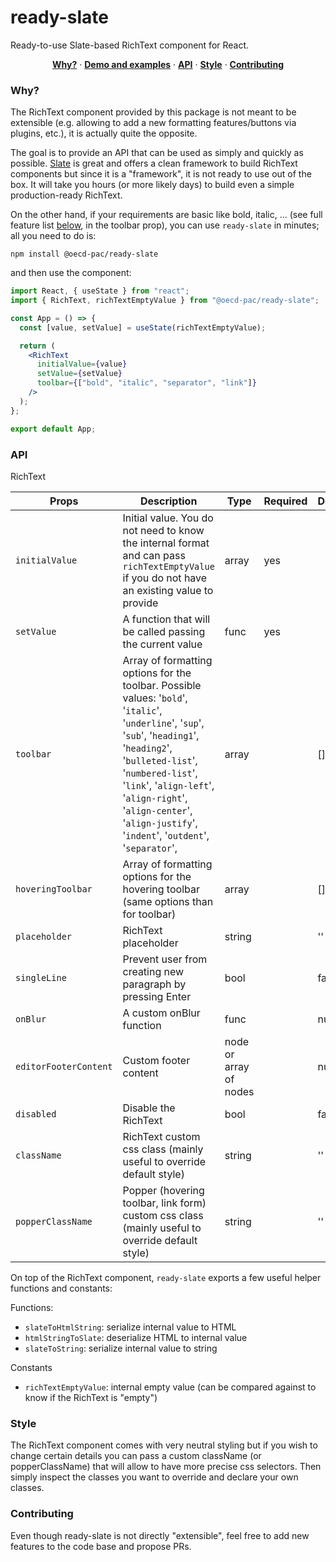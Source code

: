 # ready-slate

Ready-to-use Slate-based RichText component for React.

<p align="center">
  <a href="#why"><strong>Why?</strong></a> ·
  <a href="https://oecd.github.io/ready-slate/" target="_blank"><strong>Demo and examples</strong></a> ·
  <a href="#api"><strong>API</strong></a> ·
  <a href="#Style"><strong>Style</strong></a> ·
  <a href="#contributing"><strong>Contributing</strong></a>
</p>

### Why?

The RichText component provided by this package is not meant to be extensible (e.g. allowing to add a new formatting features/buttons via plugins, etc.), it is actually quite the opposite.

The goal is to provide an API that can be used as simply and quickly as possible.
[Slate](https://github.com/ianstormtaylor/slate#readme) is great and offers a clean framework to build RichText components but since it is a "framework", it is not ready to use out of the box.
It will take you hours (or more likely days) to build even a simple production-ready RichText.

On the other hand, if your requirements are basic like bold, italic, ... (see full feature list [below](#api), in the toolbar prop), you can use `ready-slate` in minutes; all you need to do is:

`npm install @oecd-pac/ready-slate`

and then use the component:

```jsx
import React, { useState } from "react";
import { RichText, richTextEmptyValue } from "@oecd-pac/ready-slate";

const App = () => {
  const [value, setValue] = useState(richTextEmptyValue);

  return (
    <RichText
      initialValue={value}
      setValue={setValue}
      toolbar={["bold", "italic", "separator", "link"]}
    />
  );
};

export default App;
```

### API

RichText

| **Props**             | **Description**                                                                                                                                                                                                                                                                                                | **Type**               | **Required** | **Default** |
| --------------------- | -------------------------------------------------------------------------------------------------------------------------------------------------------------------------------------------------------------------------------------------------------------------------------------------------------------- | ---------------------- | ------------ | ----------- |
| `initialValue`        | Initial value. You do not need to know the internal format and can pass `richTextEmptyValue` if you do not have an existing value to provide                                                                                                                                                                   | array                  | yes          |             |
| `setValue`            | A function that will be called passing the current value                                                                                                                                                                                                                                                       | func                   | yes          |             |
| `toolbar`             | Array of formatting options for the toolbar. Possible values: '`bold`', '`italic`', '`underline`', '`sup`', '`sub`', '`heading1`', '`heading2`', '`bulleted-list`', '`numbered-list`', '`link`', '`align-left`', '`align-right`', '`align-center`', '`align-justify`', '`indent`', '`outdent`', '`separator`', | array                  |              | []          |
| `hoveringToolbar`     | Array of formatting options for the hovering toolbar (same options than for toolbar)                                                                                                                                                                                                                           | array                  |              | []          |
| `placeholder`         | RichText placeholder                                                                                                                                                                                                                                                                                           | string                 |              | ''          |
| `singleLine`          | Prevent user from creating new paragraph by pressing Enter                                                                                                                                                                                                                                                     | bool                   |              | false       |
| `onBlur`              | A custom onBlur function                                                                                                                                                                                                                                                                                       | func                   |              | null        |
| `editorFooterContent` | Custom footer content                                                                                                                                                                                                                                                                                          | node or array of nodes |              | null        |
| `disabled`            | Disable the RichText                                                                                                                                                                                                                                                                                           | bool                   |              | false       |
| `className`           | RichText custom css class (mainly useful to override default style)                                                                                                                                                                                                                                            | string                 |              | ''          |
| `popperClassName`     | Popper (hovering toolbar, link form) custom css class (mainly useful to override default style)                                                                                                                                                                                                                | string                 |              | ''          |

On top of the RichText component, `ready-slate` exports a few useful helper functions and constants:

Functions:

- `slateToHtmlString`: serialize internal value to HTML
- `htmlStringToSlate`: deserialize HTML to internal value
- `slateToString`: serialize internal value to string

Constants

- `richTextEmptyValue`: internal empty value (can be compared against to know if the RichText is "empty")

### Style

The RichText component comes with very neutral styling but if you wish to change certain details you can pass a custom className (or popperClassName) that will allow to have more precise css selectors. Then simply inspect the classes you want to override and declare your own classes.

### Contributing

Even though ready-slate is not directly "extensible", feel free to add new features to the code base and propose PRs.
